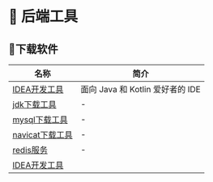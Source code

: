 # :heart_decoration: 后端工具

## :monorail:下载软件
| 名称                                                                      | 简介                        |
|-------------------------------------------------------------------------|---------------------------|
| [IDEA开发工具](https://www.jetbrains.com.cn/idea/download/?section=windows) | 面向 Java 和 Kotlin 爱好者的 IDE |
| [jdk下载工具](https://www.oracle.com/cn/java/technologies/downloads/)       | -                         |
| [mysql下载工具](https://downloads.mysql.com/archives/installer/)            | -                         |
| [navicat下载工具](https://jp.navicat.com/download/navicat-premium)          | -                         |
| [redis服务](https://redis.io/)                                            | -                         |
| [IDEA开发工具](https://www.jetbrains.com.cn/idea/download/?section=windows) |                           |